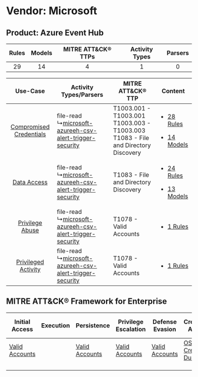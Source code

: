 Vendor: Microsoft
=================
Product: Azure Event Hub
------------------------
| Rules | Models | MITRE ATT&CK® TTPs | Activity Types | Parsers |
|:-----:|:------:|:------------------:|:--------------:|:-------:|
|  29   |   14   |         4          |       1        |    0    |

|    Use-Case    | Activity Types/Parsers    | MITRE ATT&CK® TTP    | Content    |
|:----:| ---- | ---- | ---- |
| [Compromised Credentials](../../../UseCases/uc_compromised_credentials.md) |  file-read<br> ↳[microsoft-azureeh-csv-alert-trigger-security](Ps/pC_microsoftazureehcsvalerttriggersecurity.md)<br> | T1003.001 - T1003.001<br>T1003.003 - T1003.003<br>T1083 - File and Directory Discovery<br> | [<ul><li>28 Rules</li></ul><ul><li>14 Models</li></ul>](RM/r_m_microsoft_azure_event_hub_Compromised_Credentials.md) |
|    [Data Access](../../../UseCases/uc_data_access.md)    |  file-read<br> ↳[microsoft-azureeh-csv-alert-trigger-security](Ps/pC_microsoftazureehcsvalerttriggersecurity.md)<br> | T1083 - File and Directory Discovery<br>    | [<ul><li>24 Rules</li></ul><ul><li>13 Models</li></ul>](RM/r_m_microsoft_azure_event_hub_Data_Access.md)    |
|         [Privilege Abuse](../../../UseCases/uc_privilege_abuse.md)         |  file-read<br> ↳[microsoft-azureeh-csv-alert-trigger-security](Ps/pC_microsoftazureehcsvalerttriggersecurity.md)<br> | T1078 - Valid Accounts<br>    | [<ul><li>1 Rules</li></ul>](RM/r_m_microsoft_azure_event_hub_Privilege_Abuse.md)    |
|     [Privileged Activity](../../../UseCases/uc_privileged_activity.md)     |  file-read<br> ↳[microsoft-azureeh-csv-alert-trigger-security](Ps/pC_microsoftazureehcsvalerttriggersecurity.md)<br> | T1078 - Valid Accounts<br>    | [<ul><li>1 Rules</li></ul>](RM/r_m_microsoft_azure_event_hub_Privileged_Activity.md)    |

MITRE ATT&CK® Framework for Enterprise
--------------------------------------
| Initial Access                                                      | Execution | Persistence                                                         | Privilege Escalation                                                | Defense Evasion                                                     | Credential Access                                                          | Discovery                                                                         | Lateral Movement | Collection | Command and Control | Exfiltration | Impact |
| ------------------------------------------------------------------- | --------- | ------------------------------------------------------------------- | ------------------------------------------------------------------- | ------------------------------------------------------------------- | -------------------------------------------------------------------------- | --------------------------------------------------------------------------------- | ---------------- | ---------- | ------------------- | ------------ | ------ |
| [Valid Accounts](https://attack.mitre.org/techniques/T1078)<br><br> |           | [Valid Accounts](https://attack.mitre.org/techniques/T1078)<br><br> | [Valid Accounts](https://attack.mitre.org/techniques/T1078)<br><br> | [Valid Accounts](https://attack.mitre.org/techniques/T1078)<br><br> | [OS Credential Dumping](https://attack.mitre.org/techniques/T1003)<br><br> | [File and Directory Discovery](https://attack.mitre.org/techniques/T1083)<br><br> |                  |            |                     |              |        |